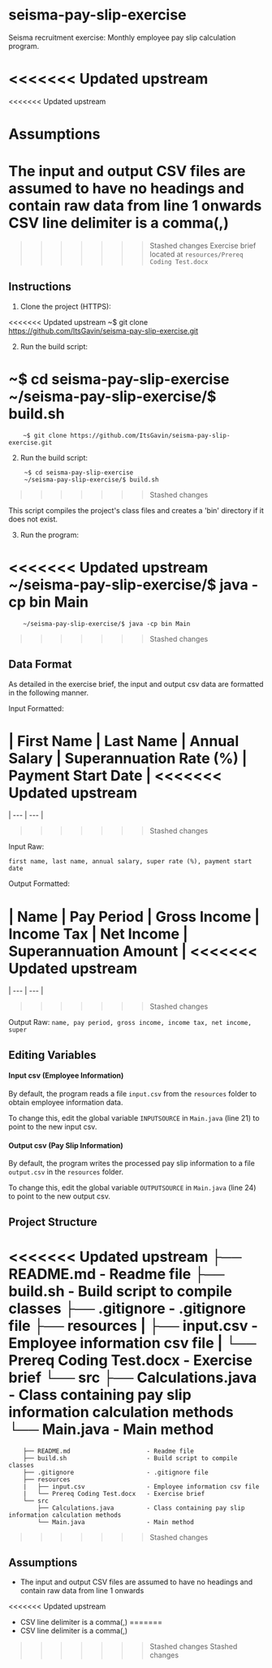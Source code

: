 # seisma-pay-slip-exercise
Seisma recruitment exercise: Monthly employee pay slip calculation program.

<<<<<<< Updated upstream
=======
<<<<<<< Updated upstream
# Assumptions
The input and output CSV files are assumed to have no headings and contain raw data from line 1 onwards
CSV line delimiter is a comma(,)
=======
>>>>>>> Stashed changes
Exercise brief located at ``resources/Prereq Coding Test.docx``

## Instructions
1. Clone the project (HTTPS):

<<<<<<< Updated upstream
  ~$ git clone https://github.com/ItsGavin/seisma-pay-slip-exercise.git

2. Run the build script:

  ~$ cd seisma-pay-slip-exercise
  ~/seisma-pay-slip-exercise/$ build.sh
=======
        ~$ git clone https://github.com/ItsGavin/seisma-pay-slip-exercise.git

2. Run the build script:

        ~$ cd seisma-pay-slip-exercise
        ~/seisma-pay-slip-exercise/$ build.sh
>>>>>>> Stashed changes

This script compiles the project's class files and creates a 'bin' directory if it does not exist.

3. Run the program:

<<<<<<< Updated upstream
  ~/seisma-pay-slip-exercise/$ java -cp bin Main
=======
        ~/seisma-pay-slip-exercise/$ java -cp bin Main
>>>>>>> Stashed changes

## Data Format
As detailed in the exercise brief, the input and output csv data are formatted in the following manner.

Input Formatted:

| First Name | Last Name | Annual Salary | Superannuation Rate (%) | Payment Start Date |
<<<<<<< Updated upstream
=======
| --- | --- |
>>>>>>> Stashed changes

Input Raw:

``first name, last name, annual salary, super rate (%), payment start date``

Output Formatted:

| Name | Pay Period | Gross Income | Income Tax | Net Income | Superannuation Amount |
<<<<<<< Updated upstream
=======
| --- | --- |
>>>>>>> Stashed changes

Output Raw:
``name, pay period, gross income, income tax, net income, super``

## Editing Variables
#### Input csv (Employee Information)
By default, the program reads a file ``input.csv`` from the ``resources`` folder to obtain employee information data.

To change this, edit the global variable ``INPUTSOURCE`` in ``Main.java`` (line 21) to point to the new input csv.

#### Output csv (Pay Slip Information)
By default, the program writes the processed pay slip information to a file ``output.csv`` in the ``resources`` folder.

To change this, edit the global variable ``OUTPUTSOURCE`` in ``Main.java`` (line 24) to point to the new output csv.

## Project Structure
<<<<<<< Updated upstream
  ├── README.md                     - Readme file
  ├── build.sh                      - Build script to compile classes
  ├── .gitignore                    - .gitignore file
  ├── resources
  |   ├── input.csv                 - Employee information csv file
  |   └── Prereq Coding Test.docx   - Exercise brief
  └── src
      ├── Calculations.java         - Class containing pay slip information calculation methods
      └── Main.java                 - Main method
=======
        ├── README.md                     - Readme file
        ├── build.sh                      - Build script to compile classes
        ├── .gitignore                    - .gitignore file
        ├── resources
        |   ├── input.csv                 - Employee information csv file
        |   └── Prereq Coding Test.docx   - Exercise brief
        └── src
            ├── Calculations.java         - Class containing pay slip information calculation methods
            └── Main.java                 - Main method
>>>>>>> Stashed changes

## Assumptions
- The input and output CSV files are assumed to have no headings and contain raw data from line 1 onwards

<<<<<<< Updated upstream
- CSV line delimiter is a comma(,)
=======
- CSV line delimiter is a comma(,)
>>>>>>> Stashed changes
>>>>>>> Stashed changes

